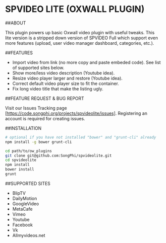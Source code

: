 SPVIDEO LITE (OXWALL PLUGIN)
====

##ABOUT

This plugin powers up basic Oxwall video plugin with useful tweaks. This lite version is a stripped down version of SPVIDEO Full which support even more features (upload, user video manager dashboard, categories, etc.).


##FEATURES

* Import video from link (no more copy and paste embeded code). See list of supported sites below.
* Show more/less video description (Youtube idea).
* Resize video player larger and restore (Youtube idea).
* Correct default video player size to fit the container.
* Fix long video title that make the listing ugly.


##FEATURE REQUEST & BUG REPORT

Visit our Issues Tracking page [https://code.songphi.org/projects/spvideolite/issues]. Registering an account is required for creating issues. 

##INSTALLATION

```Bash
# optional if you have not installed "bower" and "grunt-cli" already
npm install -g bower grunt-cli

cd path/to/ow_plugins
git clone git@github.com:SongPhi/spvideolite.git
cd spvideolite
npm install
bower install
grunt
```

##SUPPORTED SITES
* BlipTV
* DailyMotion
* GoogleVideo
* MetaCafe
* Vimeo
* Youtube
* Facebook
* Vk
* Allmyvideos.net
